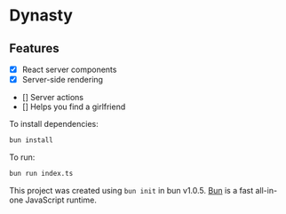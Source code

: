 # Dynasty

## Features

- [x] React server components
- [x] Server-side rendering
- [] Server actions
- [] Helps you find a girlfriend

To install dependencies:

```bash
bun install
```

To run:

```bash
bun run index.ts
```

This project was created using `bun init` in bun v1.0.5. [Bun](https://bun.sh) is a fast all-in-one JavaScript runtime.
